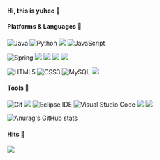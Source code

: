 #### Hi, this is yuhee 👋

<!--
**yuheesong/yuheesong** is a ✨ _special_ ✨ repository because its `README.md` (this file) appears on your GitHub profile.

Here are some ideas to get you started:

- 🔭 I’m currently working on ...
- 🌱 I’m currently learning ...
- 👯 I’m looking to collaborate on ...
- 🤔 I’m looking for help with ...
- 💬 Ask me about ...
- 📫 How to reach me: ...
- 😄 Pronouns: ...
- ⚡ Fun fact: ...
-->
#### Platforms & Languages 💫
![Java](https://img.shields.io/badge/Java-007396.svg?&style=for-the-badge&logo=Java&logoColor=white)
![Python](https://img.shields.io/badge/Python-3776AB.svg?&style=for-the-badge&logo=Python&logoColor=white)
<img src="https://img.shields.io/badge/C-A8B9CC?style=for-the-badge&logo=C&logoColor=white">
![JavaScript](https://img.shields.io/badge/JavaScript-F7DF1E.svg?&style=for-the-badge&logo=JavaScript&logoColor=white)

![Spring](https://img.shields.io/badge/Spring-6DB33F.svg?&style=for-the-badge&logo=Spring&logoColor=white)
<img src="https://img.shields.io/badge/springboot-6DB33F?style=for-the-badge&logo=springboot&logoColor=white">
<img src="https://img.shields.io/badge/node.js-339933?style=for-the-badge&logo=Node.js&logoColor=white">
<img src="https://img.shields.io/badge/express-000000?style=for-the-badge&logo=express&logoColor=white">
<img src="https://img.shields.io/badge/gradle-02303A?style=for-the-badge&logo=gradle&logoColor=white">

![HTML5](https://img.shields.io/badge/HTML5-E34F26.svg?&style=for-the-badge&logo=HTML5&logoColor=white)
![CSS3](https://img.shields.io/badge/CSS3-1572B6.svg?&style=for-the-badge&logo=CSS3&logoColor=white)
![MySQL](https://img.shields.io/badge/MySQL-4479A1.svg?&style=for-the-badge&logo=MySQL&logoColor=white)
<img src="https://img.shields.io/badge/bootstrap-7952B3?style=for-the-badge&logo=bootstrap&logoColor=white">

#### Tools 🔧
![Git](https://img.shields.io/badge/Git-F05032.svg?&style=for-the-badge&logo=Git&logoColor=white)
<img src="https://img.shields.io/badge/github-181717?style=for-the-badge&logo=github&logoColor=white">
![Eclipse IDE](https://img.shields.io/badge/Eclipse%20IDE-2C2255.svg?&style=for-the-badge&logo=Eclipse%20IDE&logoColor=white)
![Visual Studio Code](https://img.shields.io/badge/Visual%20Studio%20Code-007ACC.svg?&style=for-the-badge&logo=Visual%20Studio%20Code&logoColor=white)
<img src="https://img.shields.io/badge/intellij idea-181717?style=for-the-badge&logo=intellijidea&logoColor=white">
<img src="https://img.shields.io/badge/AWS-232F3E?style=for-the-badge&logo=amazon%20aws&logoColor=black"/>



![Anurag's GitHub stats](https://github-readme-stats.vercel.app/api?username=yuheesong&show_icons=true&theme=radical)

#### Hits 🔫 
<p align>
<a href="https://hits.seeyoufarm.com"><img src="https://hits.seeyoufarm.com/api/count/incr/badge.svg?url=https%3A%2F%2Fgithub.com%2Fyuheesong&count_bg=%23EC5FF5&title_bg=%23000000&icon=&icon_color=%23E7E7E7&title=hits&edge_flat=false"/></a>
</p>
